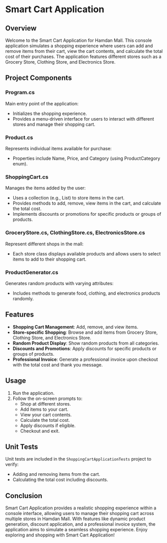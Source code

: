 # Smart Cart Application

## Overview
Welcome to the Smart Cart Application for Hamdan Mall. This console application simulates a shopping experience where users can add and remove items from their cart, view the cart contents, and calculate the total cost of their purchases. The application features different stores such as a Grocery Store, Clothing Store, and Electronics Store.

## Project Components

### Program.cs
Main entry point of the application:
- Initializes the shopping experience.
- Provides a menu-driven interface for users to interact with different stores and manage their shopping cart.

### Product.cs
Represents individual items available for purchase:
- Properties include Name, Price, and Category (using ProductCategory enum).

### ShoppingCart.cs
Manages the items added by the user:
- Uses a collection (e.g., List) to store items in the cart.
- Provides methods to add, remove, view items in the cart, and calculate the total cost.
- Implements discounts or promotions for specific products or groups of products.

### GroceryStore.cs, ClothingStore.cs, ElectronicsStore.cs
Represent different shops in the mall:
- Each store class displays available products and allows users to select items to add to their shopping cart.

### ProductGenerator.cs
Generates random products with varying attributes:
- Includes methods to generate food, clothing, and electronics products randomly.

## Features
- **Shopping Cart Management**: Add, remove, and view items.
- **Store-specific Shopping**: Browse and add items from Grocery Store, Clothing Store, and Electronics Store.
- **Random Product Display**: Show random products from all categories.
- **Discounts and Promotions**: Apply discounts for specific products or groups of products.
- **Professional Invoice**: Generate a professional invoice upon checkout with the total cost and thank you message.

## Usage
1. Run the application.
2. Follow the on-screen prompts to:
   - Shop at different stores.
   - Add items to your cart.
   - View your cart contents.
   - Calculate the total cost.
   - Apply discounts if eligible.
   - Checkout and exit.

## Unit Tests
Unit tests are included in the `ShoppingCartApplicationTests` project to verify:
- Adding and removing items from the cart.
- Calculating the total cost including discounts.

## Conclusion
Smart Cart Application provides a realistic shopping experience within a console interface, allowing users to manage their shopping cart across multiple stores in Hamdan Mall. With features like dynamic product generation, discount application, and a professional invoice system, the application aims to simulate a seamless shopping experience. Enjoy exploring and shopping with Smart Cart Application!